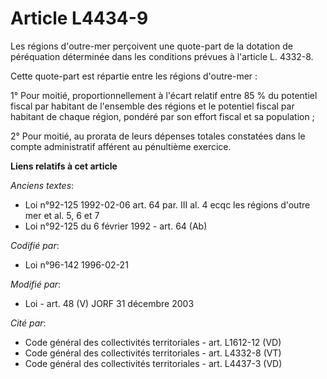 # Article L4434-9

Les régions d'outre-mer perçoivent une quote-part de la dotation de péréquation déterminée dans les conditions prévues à
l'article L. 4332-8.

Cette quote-part est répartie entre les régions d'outre-mer :

1° Pour moitié, proportionnellement à l'écart relatif entre 85 % du potentiel fiscal par habitant de l'ensemble des régions
et le potentiel fiscal par habitant de chaque région, pondéré par son effort fiscal et sa population ;

2° Pour moitié, au prorata de leurs dépenses totales constatées dans le compte administratif afférent au pénultième exercice.

**Liens relatifs à cet article**

_Anciens textes_:

  - Loi n°92-125 1992-02-06 art. 64 par. III al. 4 ecqc les régions d'outre mer et al. 5, 6 et 7
  - Loi n°92-125 du 6 février 1992 - art. 64 (Ab)

_Codifié par_:

  - Loi n°96-142 1996-02-21

_Modifié par_:

  - Loi - art. 48 (V) JORF 31 décembre 2003

_Cité par_:

  - Code général des collectivités territoriales - art. L1612-12 (VD)
  - Code général des collectivités territoriales - art. L4332-8 (VT)
  - Code général des collectivités territoriales - art. L4437-3 (VD)
